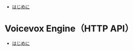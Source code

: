- [はじめに](./00_root/01_introduction.md)

# Voicevox Engine（HTTP API）

- [はじめに](./01_http/01_introduction.md)

